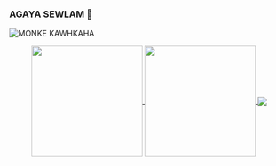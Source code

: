### AGAYA SEWLAM 👋
![MONKE KAWHKAHA](https://babico.s-ul.eu/zlv09Xeh)

<center>
<a href="https://github.com/babico">
  <img align="center" src="https://github-readme-stats.vercel.app/api?username=babico&show_icons=true&locale=tr&include_all_commits=true&count_private=true&theme=radical" width="200" />
  <img align="center" src="https://github-readme-stats.vercel.app/api/top-langs?username=babico&show_icons=true&locale=tr&layout=compact&langs_count=8&theme=radical" width="200" />
</a>
  <img align="center" src="https://komarev.com/ghpvc/?username=babico&color=blue" />
</center>
